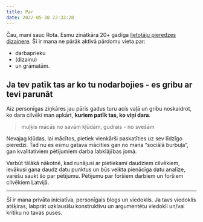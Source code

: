```yaml
---
title: Par
date: 2022-05-30 22:33:28
---
```


Čau, mani sauc Rota. Esmu zinātkāra 20+ gadīga [lietotāju pieredzes dizainere](https://rotakalnina.lv/?utm_source=blog). Šī ir mana ne pārāk aktīvā pārdomu vieta par:
- darbaprieku
- (dizainu)
- un grāmatām.

## Ja tev patīk tas ar ko tu nodarbojies - es gribu ar tevi parunāt

Aiz personīgas ziņkāres jau pāris gadus turu acis vaļā un gribu noskaidrot, ko dara cilvēki man apkārt, **kuriem patīk tas, ko viņi dara**.

> muļķis mācās no savām kļūdām, gudrais - no svešām

Nevajag kļūdas, lai mācītos, pietiek vienkārši paskatīties uz sev līdzīgo pieredzi. Tad nu es esmu gatava mācīties gan no mana “sociālā burbuļa”, gan kvalitatīviem pētījumiem darba labklājības jomā.

Varbūt tālākā nākotnē, kad runājusi ar pietiekami daudziem cilvēkiem, ievākusi gana daudz datu punktus un būs veikta pienācīga datu analīze, varēšu saukt šo par pētījumu. Pētījumu par foršiem darbiem un foršiem cilvēkiem Latvijā.

-----

Šī ir mana privāta iniciatīva, personīgais blogs un viedoklis. Ja tavs viedoklis atšķiras, labprāt uzklausīšu konstruktīvu un argumentētu viedokli un/vai kritiku no tavas puses.
